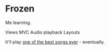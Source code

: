 # Frozen

Me learning. 

Views 
MVC 
Audio playback
Layouts 

It'll play [one of the best songs ever](https://www.youtube.com/watch?v=7sXPmz9b4lM) - eventually. 
